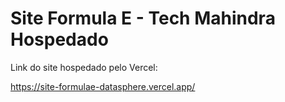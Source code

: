# Site Formula E - Tech Mahindra Hospedado


Link do site hospedado pelo Vercel:

https://site-formulae-datasphere.vercel.app/
